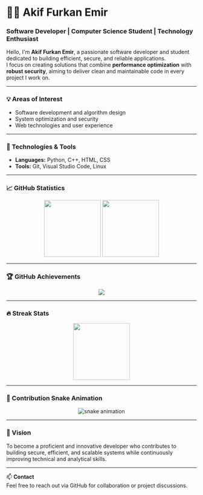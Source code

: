 # 👨‍💻 Akif Furkan Emir

### Software Developer | Computer Science Student | Technology Enthusiast

Hello, I'm **Akif Furkan Emir**, a passionate software developer and student dedicated to building efficient, secure, and reliable applications.  
I focus on creating solutions that combine **performance optimization** with **robust security**, aiming to deliver clean and maintainable code in every project I work on.

---

### 💡 Areas of Interest
- Software development and algorithm design  
- System optimization and security  
- Web technologies and user experience  

---

### 🧰 Technologies & Tools
- **Languages:** Python, C++, HTML, CSS  
- **Tools:** Git, Visual Studio Code, Linux  

---

### 📈 GitHub Statistics
<p align="center">
  <img src="https://github-readme-stats.vercel.app/api?username=KorkmazPro28&show_icons=true&theme=github_dark&hide_border=true&count_private=true" height="150" />
  <img src="https://github-readme-stats.vercel.app/api/top-langs/?username=KorkmazPro28&layout=compact&theme=github_dark&hide_border=true" height="150" />
</p>

---

### 🏆 GitHub Achievements
<p align="center">
  <img src="https://github-profile-trophy.vercel.app/?username=KorkmazPro28&theme=darkhub&no-frame=true&row=1&margin-w=5&no-bg=true" />
</p>

---

### 🔥 Streak Stats
<p align="center">
  <img src="https://streak-stats.demolab.com/?user=KorkmazPro28&theme=dark&hide_border=true" height="150" />
</p>

---

### 🐍 Contribution Snake Animation
<p align="center">
  <img src="https://raw.githubusercontent.com/KorkmazPro28/KorkmazPro28/output/github-contribution-grid-snake.svg" alt="snake animation" />
</p>

---

### 🎯 Vision
To become a proficient and innovative developer who contributes to building secure, efficient, and scalable systems while continuously improving technical and analytical skills.

---

📫 **Contact**  
Feel free to reach out via GitHub for collaboration or project discussions.
